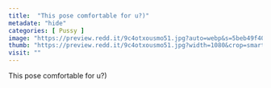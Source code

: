 ```yaml
---
title:  "This pose comfortable for u?)"
metadate: "hide"
categories: [ Pussy ]
image: "https://preview.redd.it/9c4otxousmo51.jpg?auto=webp&s=5beb49f4097b62bf088e2f2e7c38d932de4cf23f"
thumb: "https://preview.redd.it/9c4otxousmo51.jpg?width=1080&crop=smart&auto=webp&s=4b0d3316cf98727f8c2f638b4bff36cbaab3800b"
visit: ""
---
```

This pose comfortable for u?)
